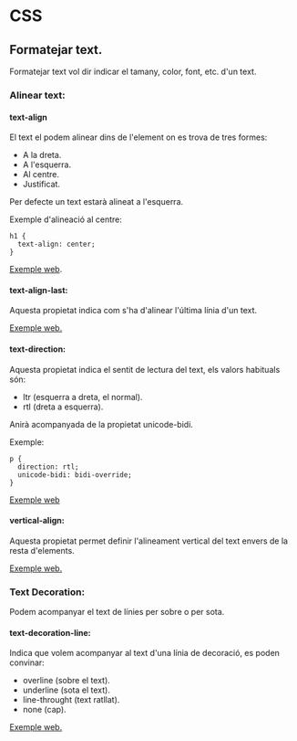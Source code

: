 # CSS

## Formatejar text.

Formatejar text vol dir indicar el tamany, color, font, etc. d'un text.

### Alinear text:

#### text-align

El text el podem alinear dins de l'element on es trova de tres formes:
- A la dreta.
- A l'esquerra.
- Al centre.
- Justificat.

Per defecte un text estarà alineat a l'esquerra.

Exemple d'alineació al centre:

```
h1 {
  text-align: center;
}
```

[Exemple web](https://www.w3schools.com/css/tryit.asp?filename=trycss_text-align).

#### text-align-last:

Aquesta propietat indica com s'ha d'alinear l'última línia d'un text.

[Exemple web.](https://www.w3schools.com/css/tryit.asp?filename=trycss_text-align-last)

#### text-direction:

Aquesta propietat indica el sentit de lectura del text, els valors habituals són:
- ltr (esquerra a dreta, el normal).
- rtl (dreta a esquerra).

Anirà acompanyada de la propietat unicode-bidi.

Exemple:

```
p {
  direction: rtl;
  unicode-bidi: bidi-override;
}
```
[Exemple web](https://www.w3schools.com/css/tryit.asp?filename=trycss_text_direction)

#### vertical-align:

Aquesta propietat permet definir l'alineament vertical del text envers de la resta d'elements.

[Exemple web.](https://www.w3schools.com/css/tryit.asp?filename=trycss_vertical-align)

### Text Decoration:

Podem acompanyar el text de línies per sobre o per sota.

#### text-decoration-line:

Indica que volem acompanyar al text d'una línia de decoració, es poden convinar:
- overline (sobre el text).
- underline (sota el text).
- line-throught (text ratllat).
- none (cap).

[Exemple web.](https://www.w3schools.com/css/tryit.asp?filename=trycss_text-decoration-line)

